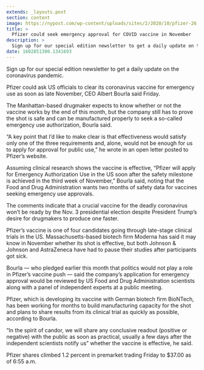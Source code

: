 ```yaml
--- 
extends: _layouts.post 
section: content 
image: https://nypost.com/wp-content/uploads/sites/2/2020/10/pfizer-26.jpg?quality=90&strip=all&w=1200 
title: > 
  Pfizer could seek emergency approval for COVID vaccine in November 
description: > 
  Sign up for our special edition newsletter to get a daily update on the coronavirus pandemic.Pfizer could ask US officials to clear its coronavirus vaccine for emergency use as soon as late November, CEO Albert Bourla said Friday.The comments indicate that a crucial vaccine for the deadly coronavirus won’t be ready by the Nov. 3 presidential election despite President Trump’s desire for drugmakers to produce one faster.Pfizer’s vaccine is one of four candidates going through late-stage clinical trials in the US.Pfizer shares climbed 1.2 percent in premarket trading Friday to $37.00 as of 6:55 a.m. 
date: 1602851300.1341693 
--- 
```

Sign up for our special edition newsletter to get a daily update on the coronavirus pandemic.

Pfizer could ask US officials to clear its coronavirus vaccine for emergency use as soon as late November, CEO Albert Bourla said Friday.

The Manhattan-based drugmaker expects to know whether or not the vaccine works by the end of this month, but the company still has to prove the shot is safe and can be manufactured properly to seek a so-called emergency use authorization, Bourla said.

“A key point that I’d like to make clear is that effectiveness would satisfy only one of the three requirements and, alone, would not be enough for us to apply for approval for public use,” he wrote in an open letter posted to Pfizer’s website.

Assuming clinical research shows the vaccine is effective, “Pfizer will apply for Emergency Authorization Use in the US soon after the safety milestone is achieved in the third week of November,” Bourla said, noting that the Food and Drug Administration wants two months of safety data for vaccines seeking emergency use approvals.

The comments indicate that a crucial vaccine for the deadly coronavirus won’t be ready by the Nov. 3 presidential election despite President Trump’s desire for drugmakers to produce one faster.

Pfizer’s vaccine is one of four candidates going through late-stage clinical trials in the US. Massachusetts-based biotech firm Moderna has said it may know in November whether its shot is effective, but both Johnson & Johnson and AstraZeneca have had to pause their studies after participants got sick.

Bourla — who pledged earlier this month that politics would not play a role in Pfizer’s vaccine push — said the company’s application for emergency approval would be reviewed by US Food and Drug Administration scientists along with a panel of independent experts at a public meeting.

Pfizer, which is developing its vaccine with German biotech firm BioNTech, has been working for months to build manufacturing capacity for the shot and plans to share results from its clinical trial as quickly as possible, according to Bourla.

“In the spirit of candor, we will share any conclusive readout (positive or negative) with the public as soon as practical, usually a few days after the independent scientists notify us” whether the vaccine is effective, he said.

Pfizer shares climbed 1.2 percent in premarket trading Friday to $37.00 as of 6:55 a.m.